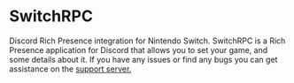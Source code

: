 # SwitchRPC
Discord Rich Presence integration for Nintendo Switch.
SwitchRPC is a Rich Presence application for Discord that allows you to set your game, and some details about it.
If you have any issues or find any bugs you can get assistance on the [support server.](https://discord.gg/NqG6pN9)
